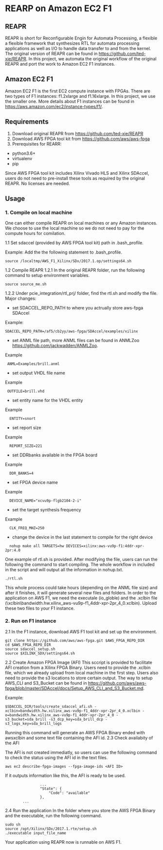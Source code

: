 # REARP on Amazon EC2 F1
## REAPR
REAPR is short for Reconfigurable Engin for Automata Processing, a flexible a flexible framework that synthesizes RTL for automata processing applications as well as I/O to handle data transfer to and from the kernel.
The original version of REAPR can be found in https://github.com/ted-xie/REAPR.
In this project, we automata the original workflow of the original REAPR and port the work to Amazon EC2 F1 instances.

## Amazon EC2 F1
Amazon EC2 F1 is the first EC2 compute instance with FPGAs. There are two types of F1 instances: f1.2xlarge and f1.16xlarge. In this project, we use the smaller one.
More details about F1 instances can be found in https://aws.amazon.com/ec2/instance-types/f1/.

## Requirements
1. Download original REAPR from https://github.com/ted-xie/REAPR
2. Download AWS FPGA tool kit from https://github.com/aws/aws-fpga
3. Prerequisites for REARR: 
* python3.6+
* virtualenv
* pip

Since AWS FPGA tool kit includes Xilinx Vivado HLS and Xilinx SDAccel, users do not need to pre-install these tools as required by the original REAPR. No licenses are needed.

## Usage

### 1. Compile on local machine
One can either compile REAPR on local machines or any Amazon instances. We choose to use the local machine so we do not need to pay for the compute hours for comilation.

1.1 Set sdaccel (provided by AWS FPGA tool kit) path in .bash_profile.

Example:
Add the the following statement to .bash_profile.
```
source /localtmp/AWS_F1_Xilinx/SDx/2017.1.op/settings64.sh
```
 1.2 Compile REAPR
 1.2.1 In the original REAPR folder, run the following command to setup environment variables.
```
source source_me.sh
```
 1.2.2 Under pcie_integration/rtl_prj/ folder, find the rtl.sh and modify the file.
Major changes:
* set SDACCEL_REPO_PATH to where you actrually store aws-fpga SDAccel

Example:
```
SDACCEL_REPO_PATH=/af5/cb2yy/aws-fpga/SDAccel/examples/xilinx
```
* set ANML file path, more ANML files can be found in ANMLZoo https://github.com/jackwadden/ANMLZoo.

Example
```
 ANML=Examples/brill.anml
```
* set output VHDL file name

Example
```
 OUTFILE=brill.vhd
```
* set entity name for the VHDL entity

Example
```
  ENTITY=snort
```
* set report size

Example
```
  REPORT_SIZE=221
```
* set DDRbanks available in the FPGA board

Example
```
  DDR_BANKS=4
```
* set FPGA device name

Example
```
  DEVICE_NAME="xcvu9p-flgb2104-2-i"
```
* set the target synthesis frequency

Example
```
  CLK_FREQ_MHZ=250
```
* change the device in the last statement to compile for the right device
```
  nohup make all TARGETS=hw DEVICES=xilinx:aws-vu9p-f1:4ddr-xpr-2pr:4.0
```

One example of rtl.sh is provided. After modifying the file, users can run the following the command to start compiling. The whole workflow in included in the script and will output all the information in nohup.txt.
```
./rtl.sh
```

This whole process could take hours (depending on the ANML file size) and after it finishes, it will generate several new files and folders. In order to the application on AWS F1, we need the executale (io_globle) and the .xclbin file (\xclbin\bandwidth.hw.xilinx_aws-vu9p-f1_4ddr-xpr-2pr_4_0.xclbin). Upload these two files to your F1 instance.

### 2. Run on F1 instance
2.1 In the F1 instance, download AWS F1 tool kit and set up the environment.
```
git clone https://github.com/aws/aws-fpga.git $AWS_FPGA_REPO_DIR  
cd $AWS_FPGA_REPO_DIR                                         
source sdaccel_setup.sh
source $XILINX_SDX/settings64.sh 
```
2.2 Create Amazon FPGA Image (AFI)
This sccript is provided to facilitate AFI creation from a Xilinx FPGA Binary. Users need to provide the .xclbin file, which we already upload from local machine in the first step. Users also need to provide the s3 locations to store certain output. The way to setup AWS_CLI and S3_Bucket can be found in https://github.com/aws/aws-fpga/blob/master/SDAccel/docs/Setup_AWS_CLI_and_S3_Bucket.md.

Example:
```
$SDACCEL_DIR/tools/create_sdaccel_afi.sh -xclbin=bandwidth.hw.xilinx_aws-vu9p-f1_4ddr-xpr-2pr_4_0.xclbin -o=bandwidth.hw.xilinx_aws-vu9p-f1_4ddr-xpr-2pr_4_0 -s3_bucket=sda_brill -s3_dcp_key=sda_brill_dcp -s3_logs_key=sda_brill_logs
```
Running this command will generate an AWS FPGA Binary ended with awsxclbin and some text file containing the AFI id. 
2.3 Check availabity of the AFI

The AFI is not created immediatly, so users can use the following command to check the status using the AFI id in the text files.
```
aws ec2 describe-fpga-images --fpga-image-ids <AFI ID>
```
If it outputs information like this, the AFI is ready to be used.
```
                ...
                "State": {
                    "Code": "available"
                },
		...
```


2.4 Run the application
In the folder where you store the AWS FPGA Binary and the executable, run the following command.
```
sudo sh
source /opt/Xilinx/SDx/2017.1.rte/setup.sh 
./executable input_file_name
```
Your application using REAPR now is runnable on AWS F1.



